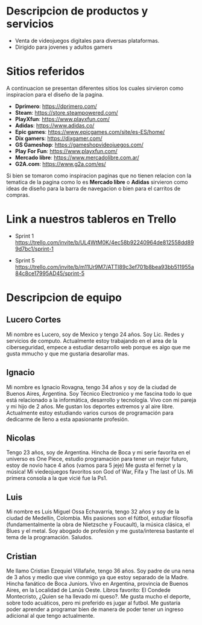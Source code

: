 # Descripcion de productos y servicios
- Venta de videojuegos digitales para diversas plataformas.
- Dirigido para jovenes y adultos gamers

# Sitios referidos
A continuacion se presentan diferentes sitios los cuales sirvieron como inspiracion para el diseño de la pagina.

- **Dprimero**: https://dprimero.com/
- **Steam**: https://store.steampowered.com/
- **PlayXfun**: https://www.playxfun.com/
- **Adidas**: https://www.adidas.co/
- **Epic games**: https://www.epicgames.com/site/es-ES/home/
- **Dix gamers**: https://dixgamer.com/
- **GS Gameshop**: https://gameshopvideojuegos.com/
- **Play For Fun**: https://www.playxfun.com/
- **Mercado libre**: https://www.mercadolibre.com.ar/
- **G2A.com**: https://www.g2a.com/es/

Si bien se tomaron como inspiracion paginas que no tienen relacion con la tematica de la pagina como lo es **Mercado libre** o **Adidas** sirvieron como ideas de diseño para la barra de navegacion o bien para el carritos de compras. 

# Link a nuestros tableros en Trello

- Sprint 1
https://trello.com/invite/b/UL4WtM0K/4ec58b92240964de812558dd899d7bc1/sprint-1

- Sprint 5
https://trello.com/invite/b/m11Ur9M7/ATTI89c3ef701b8bea93bb511955a84c8ce17995AD45/sprint-5


# Descripcion de equipo
## Lucero Cortes
Mi nombre es Lucero, soy de Mexico y tengo 24 años. Soy Lic. Redes y servicios de computo. Actualmente estoy trabajando en el area de la ciberseguridad, empece a estudiar desarrollo web porque es algo que me gusta mmucho y que me gustaria desarollar mas. 


## Ignacio
Mi nombre es Ignacio Rovagna, tengo 34 años y soy de la ciudad de Buenos Aires, Argentina. Soy Técnico Electronico y me fascina todo lo que está relacionado a la informática, desarrollo y tecnología. Vivo con mi pareja y mi hijo de 2 años. Me gustan los deportes extremos y al aire libre. Actualmente estoy estudiando varios cursos de programación para dedicarme de lleno a esta apasionante profesión.

## Nicolas
Tengo 23 años, soy de Argentina. Hincha de Boca y mi serie favorita en el universo es One Piece, estudio programación para tener un mejor futuro, estoy de novio hace 4 años (vamos para 5 jeje) Me gusta el fernet y la música! Mi viedeojuegos favoritos son God of War, Fifa y The last of Us. Mi primera consola a la que vicié fue la Ps1. 

## Luis
Mi nombre es Luis Miguel Ossa Echavarría, tengo 32 años y soy de la ciudad de Medellín, Colombia. Mis pasiones son el fútbol, estudiar filosofía (fundamentalmente la obra de Nietzsche y Foucault), la música clásica, el Blues y el metal. Soy abogado de profesión y me gusta/interesa bastante el tema de la programación. Saludos.

## Cristian
Me llamo Cristian Ezequiel Villafañe, tengo 36 años. Soy padre de una nena de 3 años y medio que vive conmigo ya que estoy separado de la Madre. Hincha fanático de Boca Juniors. Vivo en Argentina, provincia de Buenos Aires, en la Localidad de Lanús Oeste. Libros favorito: El Condede Montecristo, ¿Quien se ha llevado mi queso?. Me gusta mucho el deporte, sobre todo acuáticos, pero mi preferido es jugar al futbol. Me gustaría poder aprender a programar bien de manera de poder tener un ingreso adicional al que tengo actualmente. 





